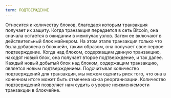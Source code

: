 ```yaml
---
term: ПОДТВЕРЖДЕНИЕ
---
```


Относится к количеству блоков, благодаря которым транзакция получает их защиту. Когда транзакция передается в сеть Bitcoin, она сначала остается в ожидании в мемпулах узлов. Затем ее включают в действительный блок майнером. На этом этапе транзакция только что была добавлена в блокчейн, таким образом, она получает свое первое подтверждение. Когда над блоком, содержащим данную транзакцию, находят новый блок, она получает второе подтверждение, и так далее. Каждый новый добытый блок над блоком, содержащим транзакцию, является новым подтверждением. Подсчитывая количество подтверждений для транзакции, мы можем оценить риск того, что она в конечном итоге может быть отменена из-за реорганизации. Количество подтверждений позволяет нам судить о уровне неизменяемости транзакции в блокчейне.